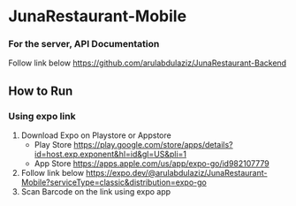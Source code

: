 # JunaRestaurant-Mobile
### For the server, API Documentation
Follow link below
    https://github.com/arulabdulaziz/JunaRestaurant-Backend 

## How to Run

### Using expo link
 1. Download Expo on Playstore or Appstore
    - Play Store
    https://play.google.com/store/apps/details?id=host.exp.exponent&hl=id&gl=US&pli=1
    - App Store
    https://apps.apple.com/us/app/expo-go/id982107779
 2. Follow link below
    https://expo.dev/@arulabdulaziz/JunaRestaurant-Mobile?serviceType=classic&distribution=expo-go
 3. Scan Barcode on the link using expo app
